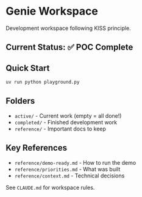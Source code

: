 # Genie Workspace

Development workspace following KISS principle.

## Current Status: ✅ POC Complete

## Quick Start
```bash
uv run python playground.py
```

## Folders
- `active/` - Current work (empty = all done!)
- `completed/` - Finished development work
- `reference/` - Important docs to keep

## Key References
- `reference/demo-ready.md` - How to run the demo
- `reference/priorities.md` - What was built
- `reference/context.md` - Technical decisions

See `CLAUDE.md` for workspace rules.